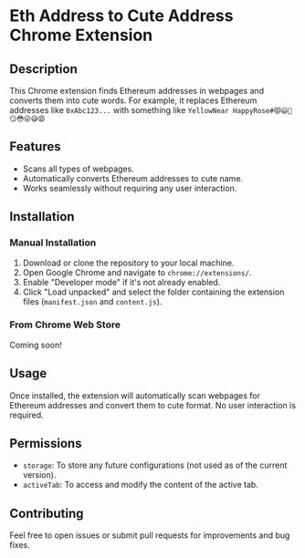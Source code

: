 # Eth Address to Cute Address Chrome Extension

## Description

This Chrome extension finds Ethereum addresses in webpages and converts them into cute words. For example, it replaces Ethereum addresses like `0xAbc123...` with something like `YellowNear HappyRose#😾😃🙏😏😳😜😅😧`

## Features

- Scans all types of webpages.
- Automatically converts Ethereum addresses to cute name.
- Works seamlessly without requiring any user interaction.

## Installation

### Manual Installation

1. Download or clone the repository to your local machine.
2. Open Google Chrome and navigate to `chrome://extensions/`.
3. Enable "Developer mode" if it's not already enabled.
4. Click "Load unpacked" and select the folder containing the extension files (`manifest.json` and `content.js`).

### From Chrome Web Store

Coming soon!

## Usage

Once installed, the extension will automatically scan webpages for Ethereum addresses and convert them to cute format. No user interaction is required.

## Permissions

- `storage`: To store any future configurations (not used as of the current version).
- `activeTab`: To access and modify the content of the active tab.

## Contributing

Feel free to open issues or submit pull requests for improvements and bug fixes.
